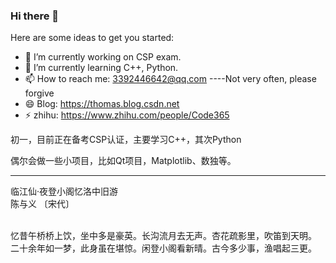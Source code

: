 ### Hi there 👋

Here are some ideas to get you started:

- 🔭 I’m currently working on CSP exam.
- 🌱 I’m currently learning C++, Python.
- 📫 How to reach me: 3392446642@qq.com ----Not very often, please forgive
- 😄 Blog: <https://thomas.blog.csdn.net>
- ⚡ zhihu: <https://www.zhihu.com/people/Code365>

初一，目前正在备考CSP认证，主要学习C++，其次Python

偶尔会做一些小项目，比如Qt项目，Matplotlib、数独等。

---

<p><font face="STXINGKA.TTF">临江仙·夜登小阁忆洛中旧游<br>
陈与义 〔宋代〕<br>
<br></p>
<p style="font-family: STXINGKA.TTF">忆昔午桥桥上饮，坐中多是豪英。长沟流月去无声。杏花疏影里，吹笛到天明。 <br>
二十余年如一梦，此身虽在堪惊。闲登小阁看新晴。古今多少事，渔唱起三更。 </p>
